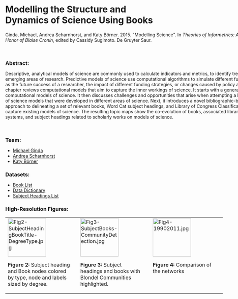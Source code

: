 <style type="text/css">
td.data {
padding-right:20px;
vertical-align:top;
width:200px;
}
#middle a {
font-weight:400 !important;
}
#middle a:hover {
opacity:.8;
}
</style>

<div id="middle" class="research">

<h1 style="margin-bottom:20px;">Modelling the Structure and Dynamics of Science Using Books
</h1>

<div id="container" style="width:865px; margin-bottom:25px;">

<p>Ginda, Michael, Andrea Scharnhorst, and Katy Börner. 2015. "Modelling Science". In <em>Theories of Informetrics: A Festschrift in Honor of Blaise Cronin</em>, edited by Cassidy Sugimoto. De Gruyter Saur. 
</p>
<br>

<h3 style="margin-bottom:7px;">Abstract:</h3>
<p>Descriptive, analytical models of science are commonly used to calculate indicators and metrics, to identify trends, or to detect emerging areas of research. Predictive models of science use computational algorithms to simulate different future states—such as the future success of a researcher, the impact of different funding strategies, or changes caused by policy alterations. This chapter reviews computational models that aim to capture the inner workings of science. It starts with a general introduction of computational models of science. It then discusses challenges and opportunities that arise when attempting a bibliometric analysis of science models that were developed in different areas of science. Next, it introduces a novel bibliographic-bibliometric approach to delineating a set of relevant books, Word Cat subject headings, and Library of Congress Classification Codes that capture existing models of science. The resulting topic maps show the co-evolution of books, associated library classification systems, and subject headings related to scholarly works on models of science. </p>
<br>

<h3 style="margin-bottom:7px;">Team:</h3>
<ul class="middle">
<li><a href="/current_team/bio/michael_ginda.html" target="_blank">Michael Ginda</a></li>
<li><a href="http://knaw.academia.edu/AndreaScharnhorst" target="_blank">Andrea Scharnhorst</a></li>
<li><a href="/current_team/bio/katy_borner.html" target="_blank">Katy Börner</a></li>
</ul>

<h3 style="margin-bottom:7px;">Datasets:</h3>
<ul class="middle">
<li><a href="/docs/data/2015-ModSci/150210-ModSci-BookList.csv">Book List</a></li>
<li><a href="/docs/data/2015-ModSci/150202-ModSci-DataDictionary.csv">Data Dictionary</a></li>
<li><a href="/docs/data/2015-ModSci/150202-ModSci-SubjectHeadingsList.csv">Subject Headings List</a></li>
</ul>

<h3 style="margin-bottom:7px;">High-Resolution Figures:</h3>
<table>
<tr>
<td class="data"><a href="/docs/data/2015-ModSci/Fig2-SubjectHeadingBookTitle-DegreeType.pdf" target="_blank"><img src="/docs/data/2015-ModSci/Fig2-SubjectHeadingBookTitle-DegreeType.jpg" height="120" alt="Fig2-SubjectHeadingBookTitle-DegreeType.jpg"></a><br>
<p class="caption"><strong>Figure 2:</strong> Subject heading and Book nodes colored by type, node and labels sized by degree.</p></td>
<td class="data"><a href="/docs/data/2015-ModSci/Fig3-SubjectBooks-CommunityDetection.pdf" target="_blank"><img src="/docs/data/2015-ModSci/Fig3-SubjectBooks-CommunityDetection.jpg" height="120" alt="Fig3-SubjectBooks-CommunityDetection.jpg"></a><br>
<p class="caption"><strong>Figure 3:</strong> Subject headings and books with Blondel Communities highlighted.</p></td>
<td class="data"><a href="/docs/data/2015-ModSci/Fig4-19902011.pdf" target="_blank"><img src="/docs/data/2015-ModSci/Fig4-19902011.jpg" height="120" alt="Fig4-19902011.jpg"></a><br>
<p class="caption"><strong>Figure 4:</strong> Comparison of the networks</p></td>
</tr>
</table>

</div>

</div>